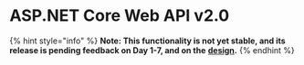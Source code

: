 # ASP.NET Core Web API v2.0

{% hint style="info" %}
**Note: This functionality is not yet stable, and its release is pending feedback on Day 1-7, and on the** [**design**](./)**.**
{% endhint %}

## 

